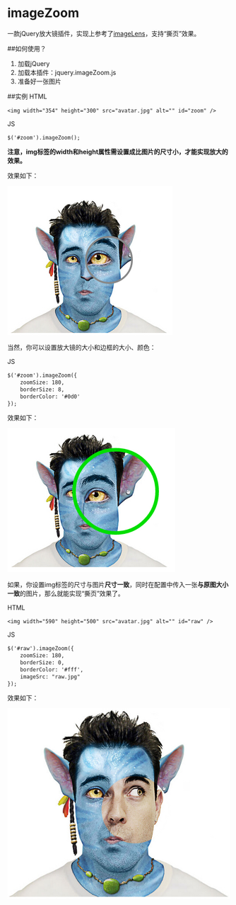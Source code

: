 imageZoom
=========

一款jQuery放大镜插件，实现上参考了[imageLens](http://www.dailycoding.com/Posts/imagelens__a_jquery_plugin_for_lens_effect_image_zooming.aspx)，支持“撕页”效果。

##如何使用？
1. 加载jQuery
2. 加载本插件：jquery.imageZoom.js
3. 准备好一张图片

##实例
HTML

	<img width="354" height="300" src="avatar.jpg" alt="" id="zoom" />

JS

	$('#zoom').imageZoom();

**注意，img标签的width和height属性需设置成比图片的尺寸小，才能实现放大的效果。**

效果如下：

![demo1](demo/demo1.jpg)


当然，你可以设置放大镜的大小和边框的大小、颜色：

JS

	$('#zoom').imageZoom({
        zoomSize: 180,
		borderSize: 8,
		borderColor: '#0d0'
	});

效果如下：

![demo1](demo/demo2.jpg)


如果，你设置img标签的尺寸与图片**尺寸一致**，同时在配置中传入一张**与原图大小一致**的图片，那么就能实现“撕页”效果了。

HTML

	<img width="590" height="500" src="avatar.jpg" alt="" id="raw" />

JS

	$('#raw').imageZoom({
        zoomSize: 180,
		borderSize: 0,
		borderColor: '#fff',
		imageSrc: "raw.jpg"
	});

效果如下：

![demo1](demo/demo3.jpg)

